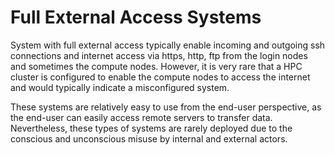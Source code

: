 # Full External Access Systems

System with full external access typically enable incoming and outgoing ssh connections and internet access via https, http, ftp from the login nodes and sometimes the compute nodes. However, it is very rare that a HPC cluster is configured to enable the compute nodes to access the internet and would typically indicate a misconfigured system.

These systems are relatively easy to use from the end-user perspective, as the end-user can easily access remote servers to transfer data. Nevertheless, these types of systems are rarely deployed due to the conscious and unconscious misuse by internal and external actors.
